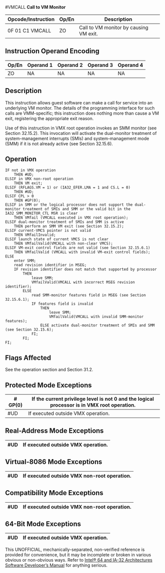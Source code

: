 #VMCALL
**Call to VM Monitor**

| Opcode/Instruction | Op/En | Description                            |
| ------------------ | ----- | -------------------------------------- |
| 0F 01 C1 VMCALL    | ZO    | Call to VM monitor by causing VM exit. |

## Instruction Operand Encoding

| Op/En | Operand 1 | Operand 2 | Operand 3 | Operand 4 |
| ----- | --------- | --------- | --------- | --------- |
| ZO    | NA        | NA        | NA        | NA        |

## Description

This instruction allows guest software can make a call for service into an underlying VM monitor. The details of the programming interface for such calls are VMM-specific; this instruction does nothing more than cause a VM exit, registering the appropriate exit reason.

Use of this instruction in VMX root operation invokes an SMM monitor (see Section 32.15.2). This invocation will activate the dual-monitor treatment of system-management interrupts (SMIs) and system-management mode (SMM) if it is not already active (see Section 32.15.6).

## Operation

```
IF not in VMX operation
    THEN #​​​UD;
ELSIF in VMX non-root operation
    THEN VM exit;
ELSIF (RFLAGS.VM = 1) or (IA32_EFER.LMA = 1 and CS.L = 0)
    THEN #​​​UD;
ELSIF CPL > 0
    THEN #​​​​GP(0);
ELSIF in SMM or the logical processor does not support the dual-monitor treatment of SMIs and SMM or the valid bit in the
IA32_SMM_MONITOR_CTL MSR is clear
    THEN VMfail (VMCALL executed in VMX root operation);
ELSIF dual-monitor treatment of SMIs and SMM is active
    THEN perform an SMM VM exit (see Section 32.15.2);
ELSIF current-VMCS pointer is not valid
    THEN VMfailInvalid;
ELSIF launch state of current VMCS is not clear
    THEN VMfailValid(VMCALL with non-clear VMCS);
ELSIF VM-exit control fields are not valid (see Section 32.15.6.1)
    THEN VMfailValid (VMCALL with invalid VM-exit control fields);
ELSE
    enter SMM;
    read revision identifier in MSEG;
    IF revision identifier does not match that supported by processor
        THEN
            leave SMM;
            VMfailValid(VMCALL with incorrect MSEG revision identifier);
        ELSE
            read SMM-monitor features field in MSEG (see Section 32.15.6.1);
            IF features field is invalid
                THEN
                    leave SMM;
                    VMfailValid(VMCALL with invalid SMM-monitor features);
                ELSE activate dual-monitor treatment of SMIs and SMM (see Section 32.15.6);
            FI;
        FI;
FI;

```

## Flags Affected

See the operation section and Section 31.2.

## Protected Mode Exceptions

| \#​​​​GP(0) | If the current privilege level is not 0 and the logical processor is in VMX root operation. |
| ----------- | ------------------------------------------------------------------------------------------- |
| #​​​UD      | If executed outside VMX operation.                                                          |

## Real-Address Mode Exceptions

| #​​​UD | If executed outside VMX operation. |
| ------ | ---------------------------------- |

## Virtual-8086 Mode Exceptions

| #​​​UD | If executed outside VMX non-root operation. |
| ------ | ------------------------------------------- |

## Compatibility Mode Exceptions

| #​​​UD | If executed outside VMX non-root operation. |
| ------ | ------------------------------------------- |

## 64-Bit Mode Exceptions

| #​​​UD | If executed outside VMX operation. |
| ------ | ---------------------------------- |

This UNOFFICIAL, mechanically-separated, non-verified reference is provided for convenience, but it may be
incomplete or broken in various obvious or non-obvious
ways. Refer to [Intel® 64 and IA-32 Architectures Software Developer’s Manual](https://software.intel.com/en-us/download/intel-64-and-ia-32-architectures-sdm-combined-volumes-1-2a-2b-2c-2d-3a-3b-3c-3d-and-4) for anything serious.
